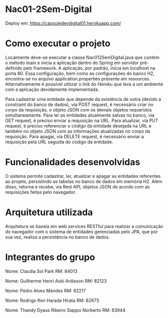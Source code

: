﻿# Nac01-2Sem-Digital

Deploy em: https://capsuledevdigital01.herokuapp.com/

# Como executar o projeto

Localmente deve-se executar a classe Nac012SemDigital.java que contém o método main e inicia a aplicação dentro do Spring em servidor pré-definido pelo framework. A aplicação, por padrão, inicia em localhost na porta 80. Essa configuração, bem como as configurações do banco H2, encontra-se no arquivo application.properties presente em resources. Alternativamente é possível utilizar o link do Heroku que leva a um ambiente com a aplicação devidamente implementada. 

Para cadastrar uma entidade que depende da existência de outra (devido a constraint do banco de dados), via POST request, é necessário criar no corpo da requisição, o objeto JSON com os demais objetos requeridos simultaneamente. Para ler as entidades atualmente salvas no banco, via GET request, é preciso enviar a requisição na URL. Para atualizar, via PUT request, é preciso referenciar o código da entidade desejada na URL e também no objeto JSON com as informações atualizadas no corpo da requisição. Para apagar, via DELETE request, é necessário enviar a requisição pela URL seguida do código da entidade.

# Funcionalidades desenvolvidas

O sistema permite cadastrar, ler, atualizar e apagar as entidades referentes ao projeto, persistindo as tabelas no banco de dados em memória H2. Além disso, retorna e recebe, via Rest API, objetos JSON de acordo com as requisições feitas pelo navegador.

# Arquitetura utilizada

Arquitetura se baseia em web services RESTful para realizar a comunicação do navegador com o sistema de entidades gerenciadas pelo JPA, que por sua vez, realiza a persistência no banco de dados.

# Integrantes do grupo

Nome: Claudia Sol Park 
RM: 84013

Nome: Guilherme Henri Aoki Ardisson 
RM: 82123

Nome: Pedro Alves Mendes 
RM: 82217

Nome: Rodrigo Ken Harada Hirata 
RM: 82673

Nome: Thandy Dyaus Ribeiro Siappo Norberto 
RM: 83944
